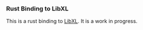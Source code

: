 ### Rust Binding to LibXL
This is a rust binding to [LibXL](https://www.libxl.com/). It is a work in progress.